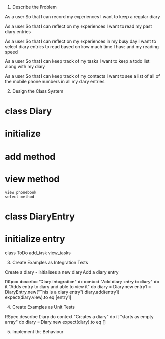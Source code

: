 1. Describe the Problem

As a user
So that I can record my experiences
I want to keep a regular diary

As a user
So that I can reflect on my experiences
I want to read my past diary entries

As a user
So that I can reflect on my experiences in my busy day
I want to select diary entries to read based on how much time I have and my reading speed

As a user
So that I can keep track of my tasks
I want to keep a todo list along with my diary

As a user
So that I can keep track of my contacts
I want to see a list of all of the mobile phone numbers in all my diary entries

2. Design the Class System

# class Diary
#    initialize
#    add method
#    view method
    view phonebook
    select method

# class DiaryEntry
#    initialize entry

class ToDo
    add_task
    view_tasks


3. Create Examples as Integration Tests

Create a diary - initialises a new diary
Add a diary entry

RSpec.describe "Diary integration" do
    context "Add diary entry to diary" do
        it "Adds entry to diary and able to view it" do
            diary = Diary.new
            entry1 = DiaryEntry.new("This is a diary entry")
            diary.add(entry1)
            expect(diary.view).to eq [entry1]


4. Create Examples as Unit Tests

RSpec.describe Diary do
    context "Creates a diary" do
        it "starts as empty array" do
            diary = Diary.new
            expect(diary).to eq []



5. Implement the Behaviour